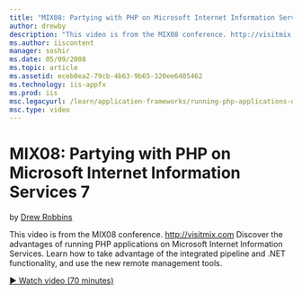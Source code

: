 ```yaml
---
title: "MIX08: Partying with PHP on Microsoft Internet Information Services 7 | Microsoft Docs"
author: drewby
description: "This video is from the MIX08 conference. http://visitmix.com Discover the advantages of running PHP applications on Microsoft Internet Information Services...."
ms.author: iiscontent
manager: soshir
ms.date: 05/09/2008
ms.topic: article
ms.assetid: eceb0ea2-79cb-4b63-9b65-320ee6405462
ms.technology: iis-appfx
ms.prod: iis
msc.legacyurl: /learn/application-frameworks/running-php-applications-on-iis/mix08-partying-with-php-on-microsoft-internet-information-services-7-and-above
msc.type: video
---
```

MIX08: Partying with PHP on Microsoft Internet Information Services 7
====================
by [Drew Robbins](https://github.com/drewby)

This video is from the MIX08 conference. http://visitmix.com Discover the advantages of running PHP applications on Microsoft Internet Information Services. Learn how to take advantage of the integrated pipeline and .NET functionality, and use the new remote management tools.

[&#9654; Watch video (70 minutes)](https://channel9.msdn.com/Blogs/IIS-NET-Site-Videos/mix08-partying-with-php-on-microsoft-internet-information-services-7-and-above)